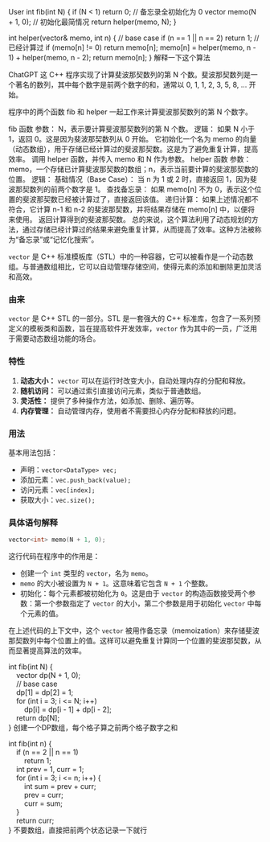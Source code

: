 User
int fib(int N) {
    if (N < 1) return 0;
    // 备忘录全初始化为 0
    vector<int> memo(N + 1, 0);
    // 初始化最简情况
    return helper(memo, N);
}

int helper(vector<int>& memo, int n) {
    // base case 
    if (n == 1 || n == 2) return 1;
    // 已经计算过
    if (memo[n] != 0) return memo[n];
    memo[n] = helper(memo, n - 1) + 
                helper(memo, n - 2);
    return memo[n];
}
解释一下这个算法

ChatGPT
这 C++ 程序实现了计算斐波那契数列的第 N 个数。斐波那契数列是一个著名的数列，其中每个数字是前两个数字的和，通常以 0, 1, 1, 2, 3, 5, 8, ... 开始。

程序中的两个函数 fib 和 helper 一起工作来计算斐波那契数列的第 N 个数字。

fib 函数
参数： N，表示要计算斐波那契数列的第 N 个数。
逻辑：
如果 N 小于 1，返回 0。这是因为斐波那契数列从 0 开始。
它初始化一个名为 memo 的向量（动态数组），用于存储已经计算过的斐波那契数。这是为了避免重复计算，提高效率。
调用 helper 函数，并传入 memo 和 N 作为参数。
helper 函数
参数： memo，一个存储已计算斐波那契数的数组；n，表示当前要计算的斐波那契数的位置。
逻辑：
基础情况（Base Case）： 当 n 为 1 或 2 时，直接返回 1，因为斐波那契数列的前两个数字是 1。
查找备忘录： 如果 memo[n] 不为 0，表示这个位置的斐波那契数已经被计算过了，直接返回该值。
递归计算： 如果上述情况都不符合，它计算 n-1 和 n-2 的斐波那契数，并将结果存储在 memo[n] 中，以便将来使用。
返回计算得到的斐波那契数。
总的来说，这个算法利用了动态规划的方法，通过存储已经计算过的结果来避免重复计算，从而提高了效率。这种方法被称为“备忘录”或“记忆化搜索”。


`vector` 是 C++ 标准模板库（STL）中的一种容器，它可以被看作是一个动态数组。与普通数组相比，它可以自动管理存储空间，使得元素的添加和删除更加灵活和高效。

### 由来
`vector` 是 C++ STL 的一部分。STL 是一套强大的 C++ 标准库，包含了一系列预定义的模板类和函数，旨在提高软件开发效率，`vector` 作为其中的一员，广泛用于需要动态数组功能的场合。

### 特性
1. **动态大小：** `vector` 可以在运行时改变大小，自动处理内存的分配和释放。
2. **随机访问：** 可以通过索引直接访问元素，类似于普通数组。
3. **灵活性：** 提供了多种操作方法，如添加、删除、遍历等。
4. **内存管理：** 自动管理内存，使用者不需要担心内存分配和释放的问题。

### 用法
基本用法包括：
- 声明：`vector<DataType> vec;`
- 添加元素：`vec.push_back(value);`
- 访问元素：`vec[index];`
- 获取大小：`vec.size();`

### 具体语句解释
```cpp
vector<int> memo(N + 1, 0);
```
这行代码在程序中的作用是：

- 创建一个 `int` 类型的 `vector`，名为 `memo`。
- `memo` 的大小被设置为 `N + 1`。这意味着它包含 `N + 1` 个整数。
- 初始化：每个元素都被初始化为 `0`。这是由于 `vector` 的构造函数接受两个参数：第一个参数指定了 `vector` 的大小，第二个参数是用于初始化 `vector` 中每个元素的值。

在上述代码的上下文中，这个 `vector` 被用作备忘录（memoization）来存储斐波那契数列中每个位置上的值。这样可以避免重复计算同一个位置的斐波那契数，从而显著提高算法的效率。

int fib(int N) {  
    vector<int> dp(N + 1, 0);  
    // base case  
    dp[1] = dp[2] = 1;  
    for (int i = 3; i <= N; i++)  
        dp[i] = dp[i - 1] + dp[i - 2];  
    return dp[N];  
}
创建一个DP数组，每个格子算之前两个格子数字之和
						
int fib(int n) {  
    if (n == 2 || n == 1)   
        return 1;  
    int prev = 1, curr = 1;  
    for (int i = 3; i <= n; i++) {  
        int sum = prev + curr;  
        prev = curr;  
        curr = sum;  
    }  
    return curr;  
}
不要数组，直接把前两个状态记录一下就行